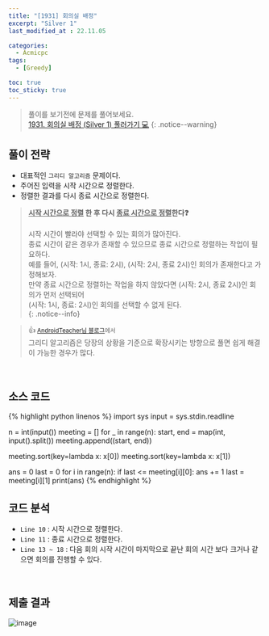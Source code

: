 ```yaml
---
title: "[1931] 회의실 배정"
excerpt: "Silver 1"
last_modified_at : 22.11.05

categories:
  - Acmicpc
tags:
  - [Greedy]

toc: true
toc_sticky: true
---
```

> 풀이를 보기전에 문제를 풀어보세요.  
> [1931. 회의실 배정 (Silver 1) 풀러가기 💻](https://www.acmicpc.net/problem/1931)
{: .notice--warning}

## 풀이 전략
- 대표적인 `그리디 알고리즘` 문제이다.
- 주어진 입력을 시작 시간으로 정렬한다.
- 정렬한 결과를 다시 종료 시간으로 정렬한다.

> **<u>시작 시간으로 정렬</u> 한 후 다시 <u>종료 시간으로 정렬</u>한다❓**  
> <br>
> 시작 시간이 빨라야 선택할 수 있는 회의가 많아진다.  
> 종료 시간이 같은 경우가 존재할 수 있으므로 종료 시간으로 정렬하는 작업이 필요하다.  
> 예를 들어, (시작: 1시, 종료: 2시), (시작: 2시, 종료 2시)인 회의가 존재한다고 가정해보자.  
> 만약 종료 시간으로 정렬하는 작업을 하지 않았다면 (시작: 2시, 종료 2시)인 회의가 먼저 선택되어  
> (시작: 1시, 종료: 2시)인 회의를 선택할 수 없게 된다.  
{: .notice--info} 

> 👍<small> [AndroidTeacher님 블로그](https://hongcoding.tistory.com/22)에서</small>  
> 그리디 알고리즘은 당장의 상황을 기준으로 확장시키는 방향으로 풀면 쉽게 해결이 가능한 경우가 많다.
  
<br>

## 소스 코드
{% highlight python linenos %}
import sys
input = sys.stdin.readline

n = int(input())
meeting = []
for _ in range(n):
    start, end = map(int, input().split())
    meeting.append((start, end))

meeting.sort(key=lambda x: x[0])
meeting.sort(key=lambda x: x[1])

ans = 0
last = 0
for i in range(n):
    if last <= meeting[i][0]:
        ans += 1
        last = meeting[i][1]
print(ans)
{% endhighlight %}
<br>

## 코드 분석
- `Line 10` : 시작 시간으로 정렬한다.
- `Line 11` : 종료 시간으로 정렬한다.
- `Line 13 ~ 18` : 다음 회의 시작 시간이 마지막으로 끝난 회의 시간 보다 크거나 같으면 회의를 진행할 수 있다.
  
<br>

## 제출 결과  
![image](https://user-images.githubusercontent.com/38198388/200307308-b96ab4e2-8d28-4f96-b0cc-2d0fbd4e0938.png)
